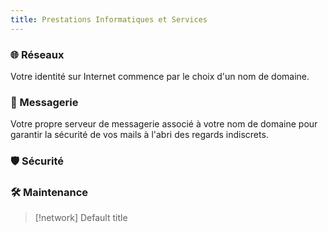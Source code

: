 ```yaml
---
title: Prestations Informatiques et Services
---
```


### 🌐 Réseaux
Votre identité sur Internet commence par le choix d'un nom de domaine.

### 📧 Messagerie
Votre propre serveur de messagerie associé à votre nom de domaine pour garantir la sécurité de vos mails à l'abri des regards indiscrets.

### 🛡️ Sécurité

### 🛠️ Maintenance

> [!network]
> Default title
